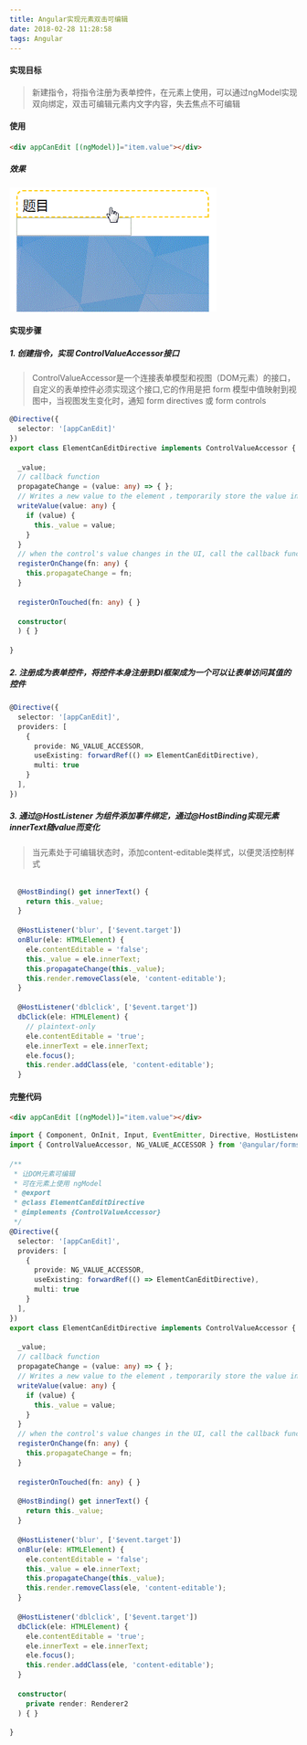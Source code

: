 ```yaml
---
title: Angular实现元素双击可编辑
date: 2018-02-28 11:28:58
tags: Angular
---
```


#### 实现目标
>新建指令，将指令注册为表单控件，在元素上使用，可以通过ngModel实现双向绑定，双击可编辑元素内文字内容，失去焦点不可编辑

#### 使用
```html
<div appCanEdit [(ngModel)]="item.value"></div>
```

##### 效果
![](images/editable.gif)  


#### 实现步骤
##### 1. 创建指令，实现 ControlValueAccessor接口
>ControlValueAccessor是一个连接表单模型和视图（DOM元素）的接口，自定义的表单控件必须实现这个接口,它的作用是把 form 模型中值映射到视图中，当视图发生变化时，通知 form directives 或 form controls

```typescript
@Directive({
  selector: '[appCanEdit]'
})
export class ElementCanEditDirective implements ControlValueAccessor {

  _value;
  // callback function
  propagateChange = (value: any) => { };
  // Writes a new value to the element ，temporarily store the value in  '_value'
  writeValue(value: any) {
    if (value) {
      this._value = value;
    }
  }
  // when the control's value changes in the UI, call the callback function
  registerOnChange(fn: any) {
    this.propagateChange = fn;
  }

  registerOnTouched(fn: any) { }
  
  constructor(
  ) { }

}

```

##### 2. 注册成为表单控件，将控件本身注册到DI框架成为一个可以让表单访问其值的控件

```typescript
@Directive({
  selector: '[appCanEdit]',
  providers: [
    {
      provide: NG_VALUE_ACCESSOR,
      useExisting: forwardRef(() => ElementCanEditDirective),
      multi: true
    }
  ],
})
```

##### 3. 通过@HostListener 为组件添加事件绑定，通过@HostBinding实现元素innerText随value而变化
>当元素处于可编辑状态时，添加content-editable类样式，以便灵活控制样式

```javascript

  @HostBinding() get innerText() {
    return this._value;
  }

  @HostListener('blur', ['$event.target'])
  onBlur(ele: HTMLElement) {
    ele.contentEditable = 'false';
    this._value = ele.innerText;
    this.propagateChange(this._value);
    this.render.removeClass(ele, 'content-editable');
  }

  @HostListener('dblclick', ['$event.target'])
  dbClick(ele: HTMLElement) {
    // plaintext-only
    ele.contentEditable = 'true';
    ele.innerText = ele.innerText;
    ele.focus();
    this.render.addClass(ele, 'content-editable');
  }

```


#### 完整代码
```html
<div appCanEdit [(ngModel)]="item.value"></div>
```
```typescript
import { Component, OnInit, Input, EventEmitter, Directive, HostListener, HostBinding, Renderer2, forwardRef } from '@angular/core';
import { ControlValueAccessor, NG_VALUE_ACCESSOR } from '@angular/forms';

/**
 * 让DOM元素可编辑
 * 可在元素上使用 ngModel
 * @export
 * @class ElementCanEditDirective
 * @implements {ControlValueAccessor}
 */
@Directive({
  selector: '[appCanEdit]',
  providers: [
    {
      provide: NG_VALUE_ACCESSOR,
      useExisting: forwardRef(() => ElementCanEditDirective),
      multi: true
    }
  ],
})
export class ElementCanEditDirective implements ControlValueAccessor {

  _value;
  // callback function
  propagateChange = (value: any) => { };
  // Writes a new value to the element ，temporarily store the value in  '_value'
  writeValue(value: any) {
    if (value) {
      this._value = value;
    }
  }
  // when the control's value changes in the UI, call the callback function
  registerOnChange(fn: any) {
    this.propagateChange = fn;
  }

  registerOnTouched(fn: any) { }

  @HostBinding() get innerText() {
    return this._value;
  }

  @HostListener('blur', ['$event.target'])
  onBlur(ele: HTMLElement) {
    ele.contentEditable = 'false';
    this._value = ele.innerText;
    this.propagateChange(this._value);
    this.render.removeClass(ele, 'content-editable');
  }

  @HostListener('dblclick', ['$event.target'])
  dbClick(ele: HTMLElement) {
    ele.contentEditable = 'true';
    ele.innerText = ele.innerText;
    ele.focus();
    this.render.addClass(ele, 'content-editable');
  }

  constructor(
    private render: Renderer2
  ) { }

}

```

